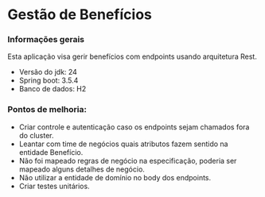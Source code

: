 # Gestão de Benefícios

### Informações gerais
Esta aplicação visa gerir benefícios com endpoints usando arquitetura Rest.
* Versão do jdk: 24
* Spring boot: 3.5.4
* Banco de dados: H2

### Pontos de melhoria: 

* Criar controle e autenticação caso os endpoints sejam chamados fora do cluster.
* Leantar com time de negócios quais atributos fazem sentido na entidade Benefício.
* Não foi mapeado regras de negócio na especificação, poderia ser mapeado alguns detalhes de negócio.
* Não utilizar a entidade de domínio no body dos endpoints.
* Criar testes unitários.

